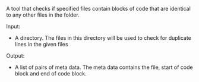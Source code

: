 A tool that checks if specified files contain blocks of code that are identical to any other files in the folder.

Input:
- A directory. The files in this directory will be used to check for duplicate lines in the given files

Output:
- A list of pairs of meta data. The meta data contains the file, start of code block and end of code block.

